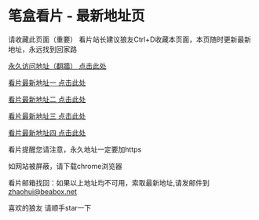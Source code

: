 # 笔盒看片 - 最新地址页

请收藏此页面（重要）
看片站长建议狼友Ctrl+D收藏本页面，本页随时更新最新地址，永远找到回家路

[永久访问地址（翻牆） 点击此处](https://beabox.net/)

[看片最新地址一 点击此处](https://bhu6y2f3o2e0.shop)

[看片最新地址二 点击此处](https://bhy6l0d9h3v4.shop)

[看片最新地址三 点击此处](https://bha2y7l6m4j5.shop)

[看片最新地址四 点击此处](https://bhl5p9q4v4o0.shop)

看片提醒您请注意，永久地址一定要加https

如网站被屏蔽，请下载chrome浏览器

看片邮箱找回：如果以上地址均不可用，索取最新地址,请发邮件到 zhaohui@beabox.net

喜欢的狼友 请顺手star一下
